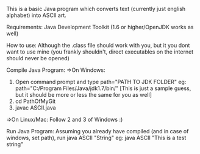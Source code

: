 This is a basic Java program which converts text (currently just english alphabet) into ASCII art.

Requirements:
Java Development Toolkit (1.6 or higher/OpenJDK works as well)

How to use:
Although the .class file should work with you, but it you dont want to use mine (you frankly shouldn't, direct executables on the internet should never be opened) 

Compile Java Program:
=>On Windows:
1. Open command prompt and type
	path="PATH TO JDK FOLDER"
	eg: 	path="C:/Program Files/Java/jdk1.7/bin/" [This is just a sample guess, but it should be more or less the same for you as well]
2. 	cd PathOfMyGit
3. 	javac ASCII.java

=>On Linux/Mac:
Follow 2 and 3 of Windows :)

Run Java Program:
Assuming you already have compiled (and in case of windows, set path), run
	java ASCII "String"
	eg:	java ASCII "This is a test string"
